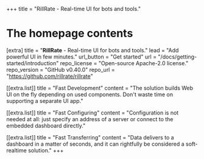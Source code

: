 +++
title = "RillRate - Real-time UI for bots and tools."


# The homepage contents
[extra]
title = "<b>RillRate</b> - Real-time UI for bots and tools."
lead = "Add powerful UI in few minutes."
url_button = "Get started"
url = "/docs/getting-started/introduction"
repo_license = "Open-source Apache-2.0 license."
repo_version = "GitHub v0.40.0"
repo_url = "https://github.com/rillrate/rillrate"

[[extra.list]]
title = "Fast Development"
content = "The solution builds Web UI on the fly depending on used components. Don't waste time on supporting a separate UI app."

[[extra.list]]
title = "Fast Configuring"
content = "Configuration is not needed at all: just specify an address of a server or connect to the embedded dashboard directly."

[[extra.list]]
title = "Fast Transferring"
content = "Data delivers to a dashboard in a matter of seconds, and it can rightfully be considered a soft-realtime solution."
+++
